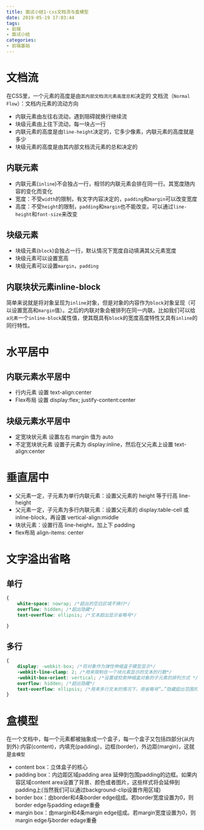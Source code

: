 ```yaml
---
title: 面试小结1-css文档流与盒模型
date: 2019-05-19 17:03:44
tags:
- 前端
- 面试小结
categories: 
- 前端基础
---
```

# 文档流
在CSS里，一个元素的高度是由`其内部文档流元素高度总和`决定的
文档流（`Normal Flow`）：文档内元素的流动方向
- 内联元素由左往右流动，遇到阻碍就换行继续流
- 块级元素由上往下流动，每一块占一行
- 内联元素的高度是由`line-height`决定的，它多少像素，内联元素的高度就是多少
- 块级元素的高度是由其内部文档流元素的总和决定的
## 内联元素
- 内联元素(`inline`)不会独占一行，相邻的内联元素会排在同一行。其宽度随内容的变化而变化  
- 宽度：不受`width`的限制，有文字内容决定的，`padding`和`margin`可以改变宽度
- 高度：不受`height`的限制，`padding`和`margin`也不能改变。可以通过`line-height`和`font-size`来改变
## 块级元素
- 块级元素(`block`)会独占一行，默认情况下宽度自动填满其父元素宽度 
- 块级元素可以设置宽高 
- 块级元素可以设置`margin`，`padding`
## 内联块状元素inline-block
简单来说就是将对象呈现为`inline`对象，但是对象的内容作为`block`对象呈现（可以设置宽高和`margin`值）。之后的内联对象会被排列在同一内联。比如我们可以给`a元素`一个`inline-block`属性值，使其既具有`block`的宽度高度特性又具有`inline`的同行特性。
# 水平居中
## 内联元素水平居中
- 行内元素 设置 text-align:center
- Flex布局 设置 display:flex; justify-content:center
## 块级元素水平居中
- 定宽块状元素 设置左右 margin 值为 auto
- 不定宽块状元素 设置子元素为 display:inline，然后在父元素上设置 text-align:center
# 垂直居中
- 父元素一定，子元素为单行内联元素：设置父元素的 height 等于行高 line-height
- 父元素一定，子元素为多行内联元素：设置父元素的 display:table-cell 或 inline-block，再设置 vertical-align:middle
- 块状元素：设置行高 line-height，加上下 padding
- flex布局 align-items: center
# 文字溢出省略
## 单行
```css
{   
    white-space: nowrap; /*超出的空白区域不换行*/
    overflow: hidden; /*超出隐藏*/
    text-overflow: ellipsis; /*文本超出显示省略号*/

}
```
## 多行
```css
{
    display: -webkit-box; /*将对象作为弹性伸缩盒子模型显示*/
    -webkit-line-clamp: 2; /*用来限制在一个块元素显示的文本的行数*/
    -webkit-box-orient: vertical; /*设置或检索伸缩盒对象的子元素的排列方式 */
    overflow: hidden; /*超出隐藏*/
    text-overflow: ellipsis; /*用来多行文本的情况下，用省略号“…”隐藏超出范围的文本*/
}
```
# 盒模型
在一个文档中，每一个元素都被抽象成一个盒子，每一个盒子又包括四部分(从内到外):内容(content)，内填充(padding)，边框(border)，外边距(margin)，这就是`盒模型`
- content box：立体盒子的核心
- padding box：内边距区域padding area 延伸到包围padding的边框。如果内容区域content area设置了背景、颜色或者图片，这些样式将会延伸到padding上(当然我们可以通过background-clip设置作用区域)
- border box：由border和4条border edge组成。若border宽度设置为0，则border edge与padding edage重叠
- margin box：由margin和4条margin edge组成。若margin宽度设置为0，则margin edge与border edage重叠

